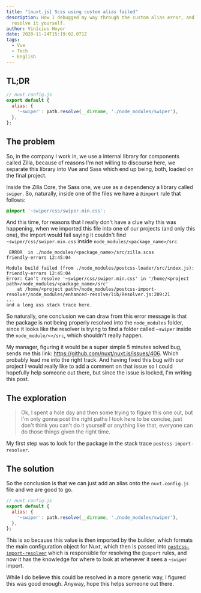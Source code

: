 ```yaml
---
title: "[nuxt.js] Scss using custom alias failed"
description: How I debugged my way through the custom alias error, and how to
  resolve it yourself.
author: Vinícius Hoyer
date: 2020-11-24T15:19:02.071Z
tags:
  - Vue
  - Tech
  - English
---
```

## TL;DR

```js
// nuxt.config.js
export default {
  alias: {
    '~swiper': path.resolve(__dirname, './node_modules/swiper'),
  },
};
```

## The problem

So, in the company I work in, we use a internal library for components called Zilla, because of reasons I'm not willing to discourse here, we separate this library into Vue and Sass which end up being, both, loaded on the final project.

Inside the Zilla Core, the Sass one, we use as a dependency a library called `swiper`. So, naturally, inside one of the files we have a `@import` rule that follows:

```scss
@import '~swiper/css/swiper.min.css';
```

And this time, for reasons that I really don't have a clue why this was happening, when we imported this file into one of our projects (and only this one), the import would fail saying it couldn't find `~swiper/css/swiper.min.css` inside `node_modules/<package_name>/src`.

```
 ERROR  in ./node_modules/<package_name>/src/zilla.scss                                                                          friendly-errors 12:45:04

Module build failed (from ./node_modules/postcss-loader/src/index.js):                                                              friendly-errors 12:45:04
Error: Can't resolve '~swiper/css/swiper.min.css' in '/home/<project path>/node_modules/<package_name>/src'
    at /home/<project path>/node_modules/postcss-import-resolver/node_modules/enhanced-resolve/lib/Resolver.js:209:21
...
and a long ass stack trace here.
```

So naturally, one conclusion we can draw from this error message is that the package is not being properly resolved into the `node_modules` folder, since it looks like the resolver is trying to find a folder called `~swiper` inside the `node_module/<>/src`, which shouldn't really happen.

My manager, figuring it would be a super simple 5 minutes solved bug, sends me this link: https://github.com/nuxt/nuxt.js/issues/406. Which probably lead me into the right track. And having fixed this bug with our project I would really like to add a comment on that issue so I could hopefully help someone out there, but since the issue is locked, I'm writing this post.

## The exploration

> Ok, I spent a hole day and then some trying to figure this one out, but I'm only gonna post the right paths I took here to be concise, just don't think you can't do it yourself or anything like that, everyone can do those things given the right time.

My first step was to look for the package in the stack trace `postcss-import-resolver`.

## The solution

So the conclusion is that we can just add an alias onto the `nuxt.config.js` file and we are good to go.

```js
// nuxt.config.js
export default {
  alias: {
    '~swiper': path.resolve(__dirname, './node_modules/swiper'),
  },
};
```

This is so because this value is then imported by the builder, which formats the main configuration object for Nuxt, which then is passed into [`postcss-import-resolver`](https://github.com/nuxt/nuxt.js/blob/e934da3c36c5fcfe1f6061fd65eefa8af9ea1db1/packages/webpack/src/utils/postcss.js#L49) which is responsible for resolving the `@import` rules, and now it has the knowledge for where to look at whenever it sees a `~swiper` import.

While I do believe this could be resolved in a more generic way, I figured this was good enough. Anyway, hope this helps someone out there.